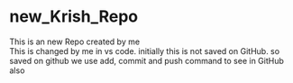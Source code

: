 # new_Krish_Repo
This is an new Repo created by me
<br>
This is changed by me in vs code. initially this is not saved on GitHub. so saved on github we use add, commit and push command to see in GitHub also